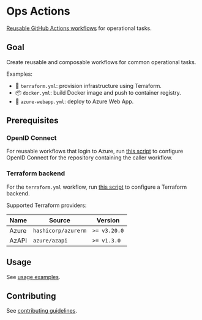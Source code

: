 # Ops Actions

[Reusable GitHub Actions workflows](https://docs.github.com/en/actions/using-workflows/reusing-workflows) for operational tasks.

## Goal

Create reusable and composable workflows for common operational tasks.

Examples:

- 🌲 `terraform.yml`: provision infrastructure using Terraform.
- 📦 `docker.yml`: build Docker image and push to container registry.
- 🚀 `azure-webapp.yml`: deploy to Azure Web App.

## Prerequisites

### OpenID Connect

For reusable workflows that login to Azure, run [this script](./scripts/oidc/) to configure OpenID Connect for the repository containing the caller workflow.

### Terraform backend

For the `terraform.yml` workflow, run [this script](./scripts/terraform-backend/) to configure a Terraform backend.

Supported Terraform providers:

| Name  | Source              | Version      |
| ----- | ------------------- | ------------ |
| Azure | `hashicorp/azurerm` | `>= v3.20.0` |
| AzAPI | `azure/azapi`       | `>= v1.3.0`  |

## Usage

See [usage examples](docs/usage-examples.md).

## Contributing

See [contributing guidelines](CONTRIBUTING.md).
